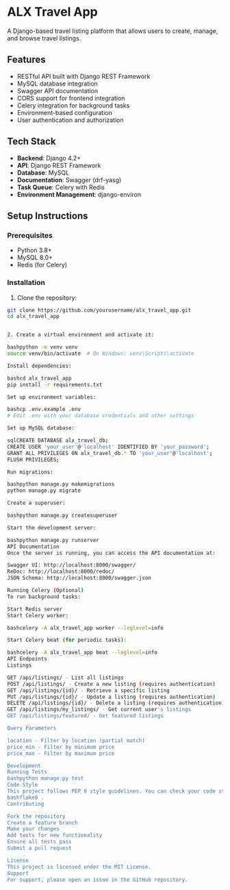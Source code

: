 # ALX Travel App

A Django-based travel listing platform that allows users to create, manage, and browse travel listings.

## Features

- RESTful API built with Django REST Framework
- MySQL database integration
- Swagger API documentation
- CORS support for frontend integration
- Celery integration for background tasks
- Environment-based configuration
- User authentication and authorization

## Tech Stack

- **Backend**: Django 4.2+
- **API**: Django REST Framework
- **Database**: MySQL
- **Documentation**: Swagger (drf-yasg)
- **Task Queue**: Celery with Redis
- **Environment Management**: django-environ

## Setup Instructions

### Prerequisites

- Python 3.8+
- MySQL 8.0+
- Redis (for Celery)

### Installation

1. Clone the repository:
```bash
git clone https://github.com/yourusername/alx_travel_app.git
cd alx_travel_app


2. Create a virtual environment and activate it:

bashpython -m venv venv
source venv/bin/activate  # On Windows: venv\Scripts\activate

Install dependencies:

bashcd alx_travel_app
pip install -r requirements.txt

Set up environment variables:

bashcp .env.example .env
# Edit .env with your database credentials and other settings

Set up MySQL database:

sqlCREATE DATABASE alx_travel_db;
CREATE USER 'your_user'@'localhost' IDENTIFIED BY 'your_password';
GRANT ALL PRIVILEGES ON alx_travel_db.* TO 'your_user'@'localhost';
FLUSH PRIVILEGES;

Run migrations:

bashpython manage.py makemigrations
python manage.py migrate

Create a superuser:

bashpython manage.py createsuperuser

Start the development server:

bashpython manage.py runserver
API Documentation
Once the server is running, you can access the API documentation at:

Swagger UI: http://localhost:8000/swagger/
ReDoc: http://localhost:8000/redoc/
JSON Schema: http://localhost:8000/swagger.json

Running Celery (Optional)
To run background tasks:

Start Redis server
Start Celery worker:

bashcelery -A alx_travel_app worker --loglevel=info

Start Celery beat (for periodic tasks):

bashcelery -A alx_travel_app beat --loglevel=info
API Endpoints
Listings

GET /api/listings/ - List all listings
POST /api/listings/ - Create a new listing (requires authentication)
GET /api/listings/{id}/ - Retrieve a specific listing
PUT /api/listings/{id}/ - Update a listing (requires authentication)
DELETE /api/listings/{id}/ - Delete a listing (requires authentication)
GET /api/listings/my_listings/ - Get current user's listings
GET /api/listings/featured/ - Get featured listings

Query Parameters

location - Filter by location (partial match)
price_min - Filter by minimum price
price_max - Filter by maximum price

Development
Running Tests
bashpython manage.py test
Code Style
This project follows PEP 8 style guidelines. You can check your code style using:
bashflake8 .
Contributing

Fork the repository
Create a feature branch
Make your changes
Add tests for new functionality
Ensure all tests pass
Submit a pull request

License
This project is licensed under the MIT License.
Support
For support, please open an issue in the GitHub repository.

